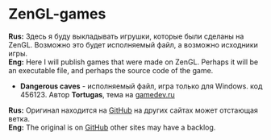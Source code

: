 # ZenGL-games

__Rus:__  Здесь я буду выкладывать игрушки, которые были сделаны на ZenGL. Возможно это будет исполняемый файл, а возможно исходники игры.  
__Eng:__  Here I will publish games that were made on ZenGL. Perhaps it will be an executable file, and perhaps the source code of the game.


* __Dangerous caves__ - исполняемый файл, игра только для Windows. код 456123. Автор __Tortugas__, тема на [gamedev.ru](https://gamedev.ru/projects/forum/?id=247305)


__Rus:__ Оригинал находится на [GitHub](https://github.com/Seenkao/ZenGL-games) на других сайтах может отстающая ветка.  
__Eng:__ The original is on [GitHub](https://github.com/Seenkao/ZenGL-games) other sites may have a backlog.
